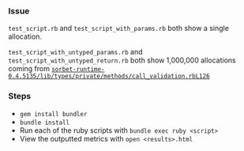 ### Issue

`test_script.rb` and `test_script_with_params.rb` both show a single allocation.

`test_script_with_untyped_params.rb` and `test_script_with_untyped_return.rb` both show 1,000,000 allocations coming from [`sorbet-runtime-0.4.5135/lib/types/private/methods/call_validation.rbL126`](https://github.com/sorbet/sorbet/blob/b4d2c1a0f78a6694ecdc75d3e83431e1ad50c474/gems/sorbet-runtime/lib/types/private/methods/call_validation.rb#L126)

### Steps

* `gem install bundler`
* `bundle install`
* Run each of the ruby scripts with `bundle exec ruby <script>`
* View the outputted metrics with `open <results>.html`
